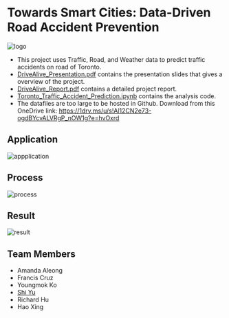 # Towards Smart Cities: Data-Driven Road Accident Prevention

![logo](images/logo.png)

- This project uses Traffic, Road, and Weather data to predict traffic accidents on road of Toronto.
- [DriveAlive_Presentation.pdf](DriveAlive_Presentation.pdf) contains the presentation slides that gives a overview of the project.
- [DriveAlive_Report.pdf](DriveAlive_Report.pdf) contains a detailed project report.
- [Toronto_Traffic_Accident_Prediction.ipynb](Toronto_Traffic_Accident_Prediction.ipynb) contains the analysis code.
- The datafiles are too large to be hosted in Github. Download from this OneDrive link: https://1drv.ms/u/s!Al12CN2e73-ogdBYcvALVRgP_nOW1g?e=hvOxrd

## Application

![appplication](images/application.png)

## Process

![process](images/process.png)

## Result

![result](images/result.png)

## Team Members

- Amanda Aleong
- Francis Cruz
- Youngmok Ko
- [Shi Yu](https://github.com/LillyYu2019?tab=repositories)
- Richard Hu
- Hao Xing


